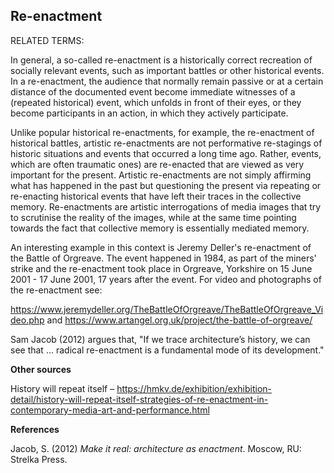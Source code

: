 ## Re-enactment 

RELATED TERMS: 

In general, a so-called re-enactment is a historically correct recreation of socially relevant events, such as important battles or other historical events. In a re-enactment, the audience that normally remain passive or at a certain distance of the documented event become immediate witnesses of a (repeated historical) event, which unfolds in front of their eyes, or they become participants in an action, in which they actively participate.

Unlike popular historical re-enactments, for example, the re-enactment of historical battles, artistic re-enactments are not performative re-stagings of historic situations and events that occurred a long time ago. Rather, events, which are often traumatic ones) are re-enacted that are viewed as very important for the present. Artistic re-enactments are not simply affirming what has happened in the past but questioning the present via repeating or re-enacting historical events that have left their traces in the collective memory. Re-enactments are artistic interrogations of media images that try to scrutinise the reality of the images, while at the same time pointing towards the fact that collective memory is essentially mediated memory.

An interesting example in this context is Jeremy Deller's re-enactment of the Battle of Orgreave. The event happened in 1984, as part of the miners' strike and the re-enactment took place in Orgreave, Yorkshire on 15 June 2001 - 17 June 2001, 17 years after the event. For video and photographs of the re-enactment see:

 https://www.jeremydeller.org/TheBattleOfOrgreave/TheBattleOfOrgreave_Video.php and https://www.artangel.org.uk/project/the-battle-of-orgreave/ 
 
Sam Jacob (2012) argues that, "If we trace architecture’s history, we can see that ... radical re-enactment is a fundamental mode of its development."
 
**Other sources**

History will repeat itself – https://hmkv.de/exhibition/exhibition-detail/history-will-repeat-itself-strategies-of-re-enactment-in-contemporary-media-art-and-performance.html

**References**

Jacob, S. (2012) _Make it real: architecture as enactment_. Moscow, RU: Strelka Press.
